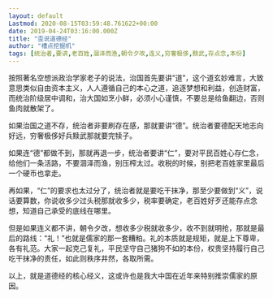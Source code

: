 ```yaml
---
layout: default
Lastmod: 2020-08-15T03:59:48.761622+00:00
date: 2019-04-24T03:16:00.000Z
title: "歪说道德经"
author: "槽点挖掘机"
tags: [统治者,要讲,老百姓,涸泽而渔,朝令夕改,连义,穷奢极侈,黩武,存点念,本份]
---
```


按照著名空想派政治学家老子的说法，治国首先要讲“道”，这个道玄妙难言，大致意思类似自由资本主义，人人遵循自己的本心之道，追逐梦想和利益，创造财富，而统治阶级居中调和，治大国如烹小鲜，必须小心谨慎，不要总是给鱼翻边，否则鱼肉就散架了。

如果治国之道不存，统治者非要刷存在感，那就要讲“德”。统治者要德配天地志向好远，穷奢极侈好兵黩武那就要完犊子。

如果连“德”都做不到，那就再退一步，统治者要讲“仁”，要对平民百姓心存仁念，给他们一条活路，不要涸泽而渔，别压榨太过。收税的时候，别把老百姓家里最后一个硬币也拿走。

再如果，“仁”的要求也太过分了，统治者就是要吃干抹净，那至少要做到“义”，说话要算数，你说收多少过头税那就收多少，税率要确定，老百姓好歹还能存点念想，知道自己承受的底线在哪里。

但是如果连义都不讲，朝令夕改，想收多少税就收多少，收不到就明抢，那就是最后的路线：“礼！”也就是儒家的那一套糟粕。礼的本质就是规矩，就是上下尊卑，各有礼范。大家一起克己复礼，平民坚守自己猪狗不如的本份，权贵坚持履行自己吃干抹净的责任，如此则秩序井然，各取所需。

以上，就是道德经的核心经义，这或许也是我大中国在近年来特别推崇儒家的原因。
